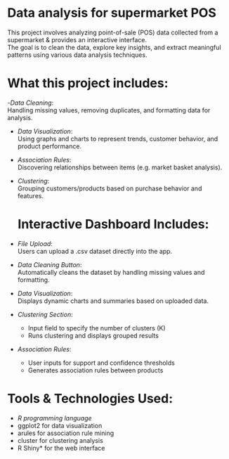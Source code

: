 # Data analysis for supermarket POS
This project involves analyzing point-of-sale (POS) data collected from a supermarket & provides an interactive interface.   
The goal is to clean the data, explore key insights, and extract meaningful patterns using various data analysis techniques.

# What this project includes:
-*Data Cleaning*:  
  Handling missing values, removing duplicates, and formatting data for analysis.

- *Data Visualization*:  
  Using graphs and charts to represent trends, customer behavior, and product performance.

- *Association Rules*:  
  Discovering relationships between items (e.g. market basket analysis).

- *Clustering*:  
  Grouping customers/products based on purchase behavior and features.
  # Interactive Dashboard Includes:
- *File Upload*:  
  Users can upload a .csv dataset directly into the app.
  
- *Data Cleaning Button*:  
  Automatically cleans the dataset by handling missing values and formatting.

- *Data Visualization*:  
  Displays dynamic charts and summaries based on uploaded data.

- *Clustering Section*:  
  - Input field to specify the number of clusters (K)
  - Runs clustering and displays grouped results

- *Association Rules*:  
  - User inputs for support and confidence thresholds  
  - Generates association rules between products

# Tools & Technologies Used:
- *R programming language*
- ggplot2 for data visualization
- arules for association rule mining
- cluster for clustering analysis
- R Shiny* for the web interface


